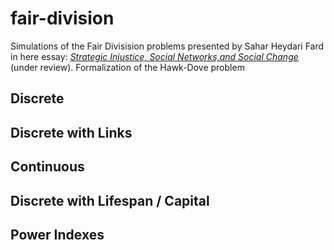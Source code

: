 # fair-division
Simulations of the Fair Divisision problems presented by Sahar Heydari Fard in here essay: _[Strategic Injustice, Social Networks,and Social Change]()_ (under review).  Formalization of the Hawk-Dove problem

## Discrete

## Discrete with Links

## Continuous 

## Discrete with Lifespan / Capital

## Power Indexes



